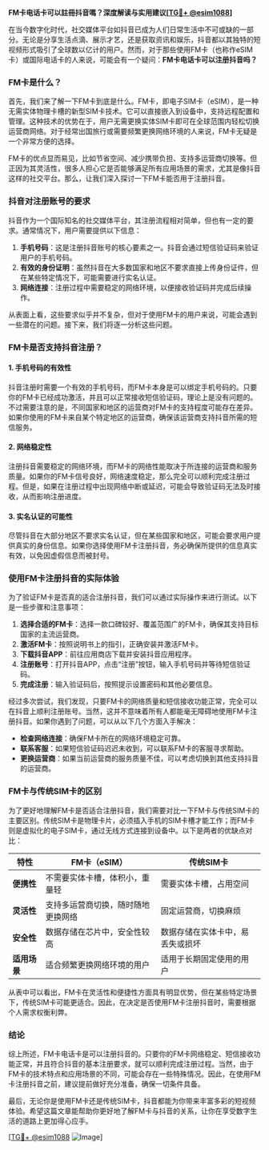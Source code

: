 **FM卡电话卡可以註冊抖音嗎？深度解读与实用建议[[TG💪+ @esim1088](https://t.me/s/esim1088)]**

在当今数字化时代，社交媒体平台如抖音已成为人们日常生活中不可或缺的一部分。无论是分享生活点滴、展示才艺，还是获取资讯和娱乐，抖音都以其独特的短视频形式吸引了全球数以亿计的用户。然而，对于那些使用FM卡（也称作eSIM卡）或国际电话卡的人来说，可能会有一个疑问：**FM卡电话卡可以注册抖音吗？**

### FM卡是什么？

首先，我们来了解一下FM卡到底是什么。FM卡，即电子SIM卡（eSIM），是一种无需实体物理卡槽的新型SIM卡技术。它可以直接嵌入到设备中，支持远程配置和管理。这种技术的优势在于，用户无需更换实体SIM卡即可在全球范围内轻松切换运营商网络。对于经常出国旅行或需要频繁更换网络环境的人来说，FM卡无疑是一个非常方便的选择。

FM卡的优点显而易见，比如节省空间、减少携带负担、支持多运营商切换等。但正因为其灵活性，很多人担心它是否能够满足所有应用场景的需求，尤其是像抖音这样的社交平台。那么，让我们深入探讨一下FM卡能否用于注册抖音。

### 抖音对注册账号的要求

抖音作为一个国际知名的社交媒体平台，其注册流程相对简单，但也有一定的要求。通常情况下，用户需要提供以下信息：

1. **手机号码**：这是注册抖音账号的核心要素之一。抖音会通过短信验证码来验证用户的手机号码。
2. **有效的身份证明**：虽然抖音在大多数国家和地区不要求直接上传身份证件，但在某些特定情况下，可能需要进行实名认证。
3. **网络连接**：注册过程中需要稳定的网络环境，以便接收验证码并完成后续操作。

从表面上看，这些要求似乎并不复杂，但对于使用FM卡的用户来说，可能会遇到一些潜在的问题。接下来，我们将逐一分析这些问题。

### FM卡是否支持抖音注册？

#### 1. 手机号码的有效性
抖音注册时需要一个有效的手机号码，而FM卡本身是可以绑定手机号码的。只要你的FM卡已经成功激活，并且可以正常接收短信验证码，理论上是没有问题的。不过需要注意的是，不同国家和地区的运营商对FM卡的支持程度可能存在差异。如果你使用的FM卡来自某个特定地区的运营商，确保该运营商支持抖音所需的短信服务。

#### 2. 网络稳定性
注册抖音需要稳定的网络环境，而FM卡的网络性能取决于所连接的运营商和服务质量。如果你的FM卡信号良好，网络速度稳定，那么完全可以顺利完成注册过程。但是，如果在注册过程中出现网络中断或延迟，可能会导致验证码无法及时接收，从而影响注册进度。

#### 3. 实名认证的可能性
尽管抖音在大部分地区不要求实名认证，但在某些国家和地区，可能会要求用户提供真实的身份信息。如果你选择使用FM卡注册抖音，务必确保所提供的信息真实有效，以免因虚假信息而被封号。

### 使用FM卡注册抖音的实际体验

为了验证FM卡是否真的适合注册抖音，我们可以通过实际操作来进行测试。以下是一些步骤和注意事项：

1. **选择合适的FM卡**：选择一款口碑较好、覆盖范围广的FM卡，确保其支持目标国家的主流运营商。
2. **激活FM卡**：按照说明书上的指引，正确安装并激活FM卡。
3. **下载抖音APP**：前往应用商店下载并安装抖音应用程序。
4. **注册账号**：打开抖音APP，点击“注册”按钮，输入手机号码并等待短信验证码。
5. **完成注册**：输入验证码后，按照提示设置密码和其他必要信息。

经过多次尝试，我们发现，只要FM卡的网络质量和短信接收功能正常，完全可以在抖音上顺利注册账号。当然，这并不意味着所有人都能毫无障碍地使用FM卡注册抖音。如果你遇到了问题，可以从以下几个方面入手解决：

- **检查网络连接**：确保FM卡所在的网络环境稳定可靠。
- **联系客服**：如果短信验证码迟迟未收到，可以联系FM卡的客服寻求帮助。
- **更换运营商**：如果当前运营商的服务质量不佳，可以考虑切换到其他支持抖音的运营商。

### FM卡与传统SIM卡的区别

为了更好地理解FM卡是否适合注册抖音，我们需要对比一下FM卡与传统SIM卡的主要区别。传统SIM卡是物理卡片，必须插入手机的SIM卡槽才能工作；而FM卡则是虚拟化的电子SIM卡，通过无线方式连接到设备中。以下是两者的优缺点对比：

| 特性            | FM卡（eSIM）                          | 传统SIM卡                         |
|-----------------|-------------------------------------|----------------------------------|
| **便携性**      | 不需要实体卡槽，体积小，重量轻              | 需要实体卡槽，占用空间               |
| **灵活性**      | 支持多运营商切换，随时随地更换网络         | 固定运营商，切换麻烦                 |
| **安全性**      | 数据存储在芯片中，安全性较高                | 数据存储在实体卡中，易丢失或损坏       |
| **适用场景**    | 适合频繁更换网络环境的用户                | 适用于长期固定使用的用户             |

从表中可以看出，FM卡在灵活性和便捷性方面具有明显优势，但在某些特定场景下，传统SIM卡可能更适合。因此，在决定是否使用FM卡注册抖音时，需要根据个人需求权衡利弊。

### 结论

综上所述，FM卡电话卡是可以注册抖音的。只要你的FM卡网络稳定、短信接收功能正常，并且符合抖音的基本注册要求，就可以顺利完成注册过程。当然，由于FM卡的技术特点和应用场景的不同，可能会存在一些特殊情况。因此，在使用FM卡注册抖音之前，建议提前做好充分准备，确保一切条件具备。

最后，无论你是使用FM卡还是传统SIM卡，抖音都能为你带来丰富多彩的短视频体验。希望这篇文章能帮助你更好地了解FM卡与抖音的关系，让你在享受数字生活的道路上更加得心应手。

[[TG💪+ @esim1088](https://t.me/s/esim1088) ![Image](https://i.postimg.cc/4NQfJmqS/Snipaste-2025-05-13-00-14-12.png)]